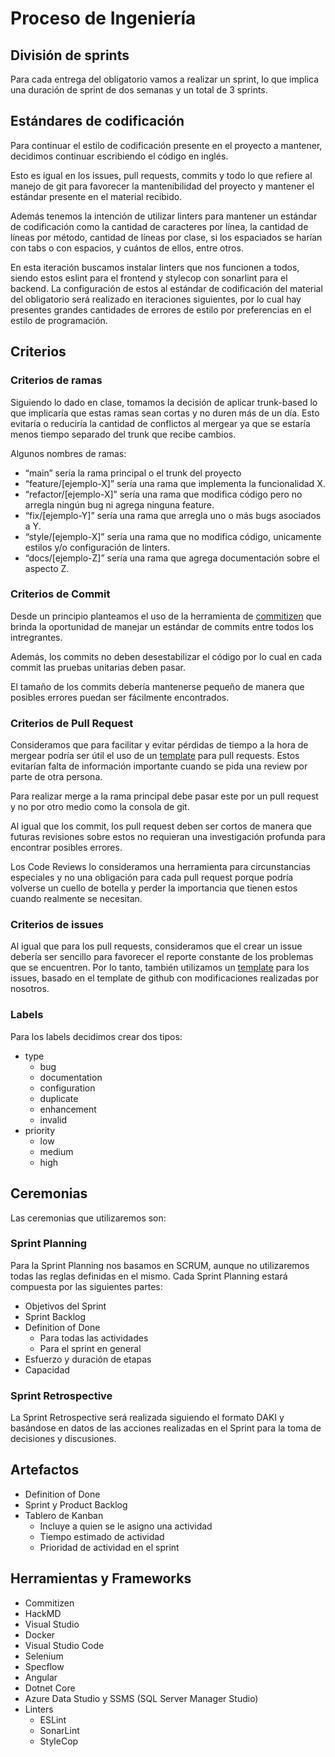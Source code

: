 # Proceso de Ingeniería
## División de sprints
Para cada entrega del obligatorio vamos a realizar un sprint, lo que implica una duración de sprint de dos semanas y un total de 3 sprints.

## Estándares de codificación
Para continuar el estilo de codificación presente en el proyecto a mantener, decidimos continuar escribiendo el código en inglés.

Esto es igual en los issues, pull requests, commits y todo lo que refiere al manejo de git para favorecer la mantenibilidad del proyecto y mantener el estándar presente en el material recibido. 

Además tenemos la intención de utilizar linters para mantener un estándar de codificación como la cantidad de caracteres por línea, la cantidad de líneas por método, cantidad de líneas por clase, si los espaciados se harían con tabs o con espacios, y cuántos de ellos, entre otros.

En esta iteración buscamos instalar linters que nos funcionen a todos, siendo estos eslint para el frontend y stylecop con sonarlint para el backend. La configuración de estos al estándar de codificación del material del obligatorio será realizado en iteraciones siguientes, por lo cual hay presentes grandes cantidades de errores de estilo por preferencias en el estilo de programación.

## Criterios
### Criterios de ramas

Siguiendo lo dado en clase, tomamos la decisión de aplicar trunk-based lo que implicaría que estas ramas sean cortas y no duren más de un día. Esto evitaría o reduciría la cantidad de conflictos al mergear ya que se estaría menos tiempo separado del trunk que recibe cambios.

Algunos nombres de ramas:
- “main” sería la rama principal o el trunk del proyecto
- “feature/[ejemplo-X]” sería una rama que implementa la funcionalidad X.
- “refactor/[ejemplo-X]” sería una rama que modifica código pero no arregla ningún bug ni agrega ninguna feature.
- “fix/[ejemplo-Y]” sería una rama que arregla uno o más bugs asociados a Y.
- “style/[ejemplo-X]” sería una rama que no modifica código, unicamente estilos y/o configuración de linters.
- “docs/[ejemplo-Z]” sería una rama que agrega documentación sobre el aspecto Z.


### Criterios de Commit

Desde un principio planteamos el uso de la herramienta de [commitizen](https://commitizen-tools.github.io/commitizen/) que brinda la oportunidad de manejar un estándar de commits entre todos los intregrantes.

Además, los commits no deben desestabilizar el código por lo cual en cada commit las pruebas unitarias deben pasar.

El tamaño de los commits debería mantenerse pequeño de manera que posibles errores puedan ser fácilmente encontrados.

### Criterios de Pull Request

Consideramos que para facilitar y evitar pérdidas de tiempo a la hora de mergear podría ser útil el uso de un [template](/.github/pull_request_template.md) para pull requests. Estos evitarían falta de información importante cuando se pida una review por parte de otra persona.

Para realizar merge a la rama principal debe pasar este por un pull request y no por otro medio como la consola de git.

Al igual que los commit, los pull request deben ser cortos de manera que futuras revisiones sobre estos no requieran una investigación profunda para encontrar posibles errores.

Los Code Reviews lo consideramos una herramienta para circunstancias especiales y no una obligación para cada pull request porque podría volverse un cuello de botella y perder la importancia que tienen estos cuando realmente se necesitan.


### Criterios de issues

Al igual que para los pull requests, consideramos que el crear un issue debería ser sencillo para favorecer el reporte constante de los problemas que se encuentren. Por lo tanto, también utilizamos un [template](/.github/ISSUE_TEMPLATE/bug_report.md) para los issues, basado en el template de github con modificaciones realizadas por nosotros.


###  Labels

Para los labels decidimos crear dos tipos:
- type
    - bug
    - documentation
    - configuration
    - duplicate
    - enhancement
    - invalid
- priority
    - low
    - medium
    - high

## Ceremonias

Las ceremonias que utilizaremos son: 

### Sprint Planning

Para la Sprint Planning nos basamos en SCRUM, aunque no utilizaremos todas las reglas definidas en el mismo.
Cada Sprint Planning estará compuesta por las siguientes partes:

* Objetivos del Sprint
* Sprint Backlog
* Definition of Done
    - Para todas las actividades
    - Para el sprint en general
* Esfuerzo y duración de etapas
* Capacidad

### Sprint Retrospective

La Sprint Retrospective será realizada siguiendo el formato DAKI y basándose en datos de las acciones realizadas en el Sprint para la toma de decisiones y discusiones.

## Artefactos
- Definition of Done
- Sprint y Product Backlog
- Tablero de Kanban
    - Incluye a quien se le asigno una actividad
    - Tiempo estimado de actividad
    - Prioridad de actividad en el sprint

## Herramientas y Frameworks
- Commitizen
- HackMD
- Visual Studio
- Docker
- Visual Studio Code
- Selenium
- Specflow
- Angular
- Dotnet Core
- Azure Data Studio y SSMS (SQL Server Manager Studio)
- Linters
    - ESLint
    - SonarLint
    - StyleCop


